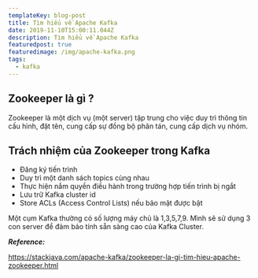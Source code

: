 ```yaml
---
templateKey: blog-post
title: Tìm hiểu về Apache Kafka
date: 2019-11-10T15:00:11.044Z
description: Tìm hiểu về Apache Kafka
featuredpost: true
featuredimage: /img/apache-kafka.png
tags:
  - kafka
---
```

## Zookeeper là gì ?

Zookeeper là một dịch vụ (một server) tập trung cho việc duy trì thông tin cấu hình, đặt tên, cung cấp sự đồng bộ phân tán, cung cấp dịch vụ nhóm.

## **Trách nhiệm của Zookeeper trong Kafka**

* Đăng ký tiến trình
* Duy trì một danh sách topics cùng nhau
* Thực hiện nắm quyền điều hành trong trường hợp tiến trình bị ngắt
* Lưu trữ Kafka cluster id
* Store ACLs (Access Control Lists) nếu bảo mật được bật

Một cụm Kafka thường có số lượng máy chủ là 1,3,5,7,9. Mình sẽ sử dụng 3 con server để đảm bảo tính sẵn sàng cao của Kafka Cluster.

**_Reference:_**

https://stackjava.com/apache-kafka/zookeeper-la-gi-tim-hieu-apache-zookeeper.html
